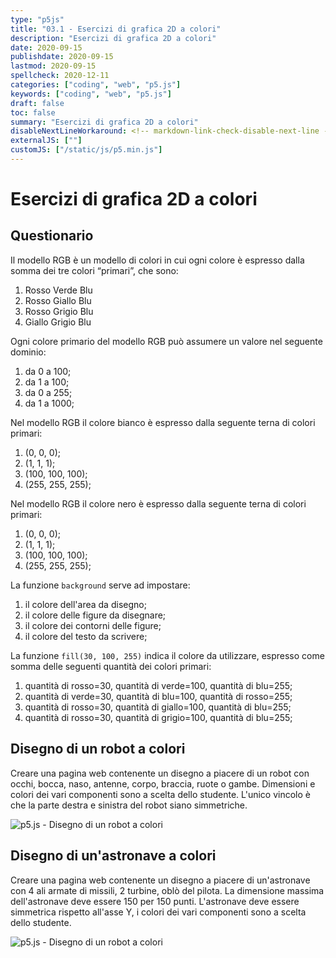```yaml
---
type: "p5js"
title: "03.1 - Esercizi di grafica 2D a colori"
description: "Esercizi di grafica 2D a colori"
date: 2020-09-15
publishdate: 2020-09-15
lastmod: 2020-09-15
spellcheck: 2020-12-11
categories: ["coding", "web", "p5.js"]
keywords: ["coding", "web", "p5.js"]
draft: false
toc: false
summary: "Esercizi di grafica 2D a colori"
disableNextLineWorkaround: <!-- markdown-link-check-disable-next-line -->
externalJS: [""]
customJS: ["/static/js/p5.min.js"]
---
```


# Esercizi di grafica 2D a colori

## Questionario

Il modello RGB è un modello di colori in cui ogni colore è espresso dalla somma dei tre colori “primari”, che sono:

1. Rosso Verde Blu
2. Rosso Giallo Blu
3. Rosso Grigio Blu
4. Giallo Grigio Blu

Ogni colore primario del modello RGB può assumere un valore nel seguente dominio:

1. da 0 a 100;
2. da 1 a 100;
3. da 0 a 255;
4. da 1 a 1000;

Nel modello RGB il colore bianco è espresso dalla seguente terna di colori primari:

1. (0, 0, 0);
2. (1, 1, 1);
3. (100, 100, 100);
4. (255, 255, 255);

Nel modello RGB il colore nero è espresso dalla seguente terna di colori primari:

1. (0, 0, 0);
2. (1, 1, 1);
3. (100, 100, 100);
4. (255, 255, 255);

La funzione ``background`` serve ad impostare:

1. il colore dell'area da disegno;
2. il colore delle figure da disegnare;
3. il colore dei contorni delle figure;
4. il colore del testo da scrivere;

La funzione ``fill(30, 100, 255)`` indica il colore da utilizzare, espresso come somma delle seguenti quantità dei colori primari:

1. quantità di rosso=30, quantità di verde=100, quantità di blu=255;
2. quantità di verde=30, quantità di blu=100, quantità di rosso=255;
3. quantità di rosso=30, quantità di giallo=100, quantità di blu=255;
4. quantità di rosso=30, quantità di grigio=100, quantità di blu=255;

## Disegno di un robot a colori

Creare una pagina web contenente un disegno a piacere di un robot con occhi, bocca, naso, antenne, corpo, braccia, ruote o gambe. Dimensioni e colori dei vari componenti sono a scelta dello studente. L'unico vincolo è che la parte destra e sinistra del robot siano simmetriche.

![p5.js - Disegno di un robot a colori](/static/coding/web/p5js/colors_and_styles_exe_robot.png "p5.js - Disegno di un robot a colori")

## Disegno di un'astronave a colori

Creare una pagina web contenente un disegno a piacere di un'astronave con 4 ali armate di missili, 2 turbine, oblò del pilota. La dimensione massima dell'astronave deve essere 150 per 150 punti. L'astronave deve essere simmetrica rispetto all'asse Y, i colori dei vari componenti sono a scelta dello studente.

![p5.js - Disegno di un robot a colori](/static/coding/web/p5js/colors_and_styles_exe_astronavi.png "p5.js - Disegno di un'astronave a colori")
